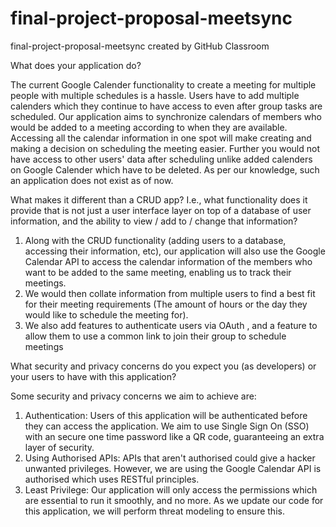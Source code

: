 # final-project-proposal-meetsync
final-project-proposal-meetsync created by GitHub Classroom

What does your application do?

The current Google Calender functionality to create a meeting for multiple people with multiple schedules is a hassle. Users have to add multiple calenders which they continue to have access to even after group tasks are scheduled. Our application aims to synchronize calendars of members who would be added to a meeting according to when they are available. Accessing all the calendar information in one spot will make creating and making 
a decision on scheduling the meeting easier. Further you would not have access to other users' data after scheduling unlike added calenders on Google Calender which have to be deleted. As per our knowledge, such an application does not exist as of now. 


What makes it different than a CRUD app? I.e., what functionality does it provide that is not just a user interface layer on top of a database of user information, and the ability to view / add to / change that information?

1. Along with the CRUD functionality (adding users to a database, accessing their information, etc), our application will also use the Google Calendar API to access the calendar information of the members who want to be added to the same meeting, enabling us to track their meetings. 
2. We would then collate information from multiple users to find a best fit for their meeting requirements (The amount of hours or the day they would like to schedule the meeting for).
3. We also add features to authenticate users via OAuth , and a feature to allow them to use a common link to join their group to schedule meetings


What security and privacy concerns do you expect you (as developers) or your users to have with this application?

Some security and privacy concerns we aim to achieve are:
1. Authentication:  Users of this application will be authenticated before they can access the application. We aim to use Single Sign On (SSO) with an secure one time password like a QR code, guaranteeing an extra layer of security.
2. Using Authorised APIs: APIs that aren't authorised could give a hacker unwanted privileges. However, we are using the Google Calendar API is authorised which uses RESTful principles.  
3. Least Privilege: Our application will only access the permissions which are essential to run it smoothly, and no more. As we update our code for this application, we will perform threat modeling to ensure this.
